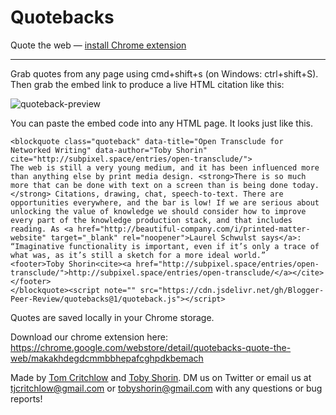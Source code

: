# Quotebacks
Quote the web — [install Chrome extension](https://chrome.google.com/webstore/detail/quotebacks-quote-the-web/makakhdegdcmmbbhepafcghpdkbemach)

---

Grab quotes from any page using cmd+shift+s (on Windows: ctrl+shift+S). Then grab the embed link to produce a live HTML citation like this:

![quoteback-preview](https://github.com/Blogger-Peer-Review/quotebacks/blob/master/quoteback-preview.png?raw=true)

You can paste the embed code into any HTML page. It looks just like this.

```
<blockquote class="quoteback" data-title="Open Transclude for Networked Writing" data-author="Toby Shorin" cite="http://subpixel.space/entries/open-transclude/">
The web is still a very young medium, and it has been influenced more than anything else by print media design. <strong>There is so much more that can be done with text on a screen than is being done today.</strong> Citations, drawing, chat, speech-to-text. There are opportunities everywhere, and the bar is low! If we are serious about unlocking the value of knowledge we should consider how to improve every part of the knowledge production stack, and that includes reading. As <a href="http://beautiful-company.com/i/printed-matter-website" target="_blank" rel="noopener">Laurel Schwulst says</a>: “Imaginative functionality is important, even if it’s only a trace of what was, as it’s still a sketch for a more ideal world.”
<footer>Toby Shorin<cite><a href="http://subpixel.space/entries/open-transclude/">http://subpixel.space/entries/open-transclude/</a></cite></footer>
</blockquote><script note="" src="https://cdn.jsdelivr.net/gh/Blogger-Peer-Review/quotebacks@1/quoteback.js"></script>
```

Quotes are saved locally in your Chrome storage.

Download our chrome extension here: https://chrome.google.com/webstore/detail/quotebacks-quote-the-web/makakhdegdcmmbbhepafcghpdkbemach

Made by [Tom Critchlow](https://twitter.com/tomcritchlow) and [Toby Shorin](https://twitter.com/tobyshorin). DM us on Twitter or email us at tjcritchlow@gmail.com or tobyshorin@gmail.com with any questions or bug reports!
